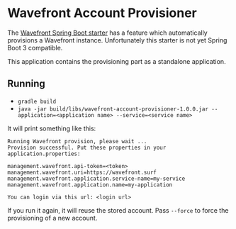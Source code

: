 # Wavefront Account Provisioner

The [Wavefront Spring Boot starter](https://github.com/wavefrontHQ/wavefront-spring-boot/) has a feature which
automatically provisions a Wavefront instance. Unfortunately this starter is not yet Spring Boot 3 compatible.

This application contains the provisioning part as a standalone application.

## Running

* `gradle build`
* `java -jar build/libs/wavefront-account-provisioner-1.0.0.jar --application=<application name> --service=<service name>`

It will print something like this:

```
Running Wavefront provision, please wait ...
Provision successful. Put these properties in your application.properties:

management.wavefront.api-token=<token>
management.wavefront.uri=https://wavefront.surf
management.wavefront.application.service-name=my-service
management.wavefront.application.name=my-application

You can login via this url: <login url>
```

If you run it again, it will reuse the stored account. Pass `--force` to force the provisioning of a new account.
